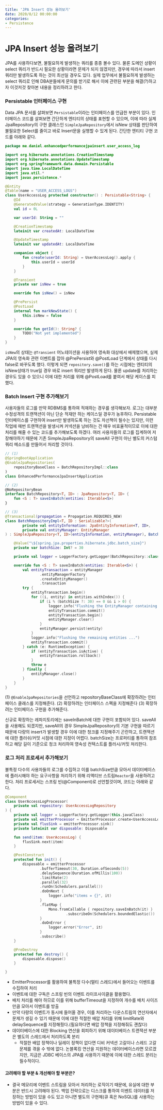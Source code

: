 ```yaml
---
title: 'JPA Insert 성능 올려보기'
date: 2020/8/12 00:00:00
categories:
- Persistence
---
```


# JPA Insert 성능 올려보기
JPA를 사용하다보면, 불필요하게 발생하는 쿼리를 종종 볼수 있다. 물론 도메인 상황이 select 쿼리가 반드시 필요한 상황이라면 문제가 되지 않겠지만, 경우에 따라서 insert 쿼리만 발생하도록 하는 것이 최선일 경우도 있다. 실제 업무에서 불필요하게 발생하는 select 쿼리로 인해 DBA분들에게 문의를 받기로 해서 이에 관련된 부분을 해결(?)하고자 이것저것 찾아본 내용을 정리하려고 한다.

### Persistable 인터페이스 구현
Data JPA 문서를 살펴보면 `Persistable`이라는 인터페이스를 언급한 부분이 있다. 인터페이스 코드를 살펴보면 간단하게 엔티티의 상태를 표현할 수 있으며, 이에 따라 실제 JpaRepository의 구현 클래스인 `SimpleJpaRepository`에서 isNew 상태를 판단하여 불필요한 Select를 줄이고 바로 Insert문을 실행할 수 있게 된다. 간단한 엔티티 구현 코드를 아래와 같다.

```kotlin
package me.daniel.enhancedperformancejpainsert.user_access_log

import org.hibernate.annotations.CreationTimestamp
import org.hibernate.annotations.UpdateTimestamp
import org.springframework.data.domain.Persistable
import java.time.LocalDateTime
import java.util.*
import javax.persistence.*

@Entity
@Table(name = "USER_ACCESS_LOGS")
class UserAccessLog protected constructor() : Persistable<String> {
    @Id
    @GeneratedValue(strategy = GenerationType.IDENTITY)
    val id = 0L

    var userId: String = ""

    @CreationTimestamp
    lateinit var createdAt: LocalDateTime

    @UpdateTimestamp
    lateinit var updatedAt: LocalDateTime

    companion object {
        fun create(userId: String) = UserAccessLog().apply {
            this.userId = userId
        }
    }

    @Transient
    private var isNew = true

    override fun isNew() = isNew

    @PrePersist
    @PostLoad
    internal fun markNewState() {
        this.isNew = false
    }

    override fun getId(): String? {
        TODO("Not yet implemented")
    }
}
```

`isNew`의 상태는 `@Transient` 어노테이션을 사용하여 영속화 대상에서 배제했으며, 실제 JPA의 영속화 관련 이벤트를 잡아 @PrePersist와 @PostLoad 단계에서 상태를 다시 false로 바꾸도록 했다. 이렇게 되면 `repository.save()`를 하는 시점에는 엔티티의 isNew상태가 true일 경우 바로 insert 쿼리만 발생하게 된다. 물론 update를 처리하는 경우도 있을 수 있으니 이에 대한 처리를 위해 @PostLoad를 붙여서 해당 케이스를 피했다.

### Batch Insert 구현 추가해보기
사용자들의 로그를 만약 RDBMS를 통하여 적재하는 경우를 생각해보자. 로그는 대부분 수정성격의 트랜잭션이 아닌 단순 적재만 하는 케이스일 경우가 농후하다. Persistable 인터페이스를 구현하여 insert만 발생하도록 하는 것도 차선책이 될수는 있지만, 이런 작업에 매번 트랜잭션을 발생시켜 커넥션을 낭비하는 건 매우 비효율적이므로 이에 대한 처리를 해줄 수 있는 코드를 추가해보도록 하겠다. 여러 사용자들의 로그를 집계하여 저장해야하기 때문에 기존 SimpleJpaRepository의 saveAll 구현이 아닌 별도의 커스텀 쿼리 메소드를 만들어서 처리할 것이다.

```kotlin
// (1)
@SpringBootApplication
@EnableJpaRepositories(
    repositoryBaseClass = BatchRepositoryImpl::class 
)
class EnhancedPerformanceJpaInsertApplication

// (2)
@NoRepositoryBean 
interface BatchRepository<T, ID> : JpaRepository<T, ID> {
    fun <S : T> saveInBatch(entities: Iterable<S>)
}

// (3)
@Transactional(propagation = Propagation.REQUIRES_NEW)
class BatchRepositoryImpl<T, ID : Serializable?>(
        private val entityInformation: JpaEntityInformation<T, ID>,
        private val entityManager: EntityManager
) : SimpleJpaRepository<T, ID>(entityInformation, entityManager), BatchRepository<T, ID> {

    @Value("\${spring.jpa.properties.hibernate.jdbc.batch_size}")
    private var batchSize: Int? = 30

    private val logger = LoggerFactory.getLogger(BatchRepository::class.java)

    override fun <S : T> saveInBatch(entities: Iterable<S>) {
        val entityTransaction = entityManager
                .entityManagerFactory
                .createEntityManager()
                .transaction
        try {
            entityTransaction.begin()
            for ((i, entity) in entities.withIndex()) {
                if (i % (batchSize ?: 30) == 0 && i > 0) {
                    logger.info("Flushing the EntityManager containing $batchSize entities ...")
                    entityTransaction.commit()
                    entityTransaction.begin()
                    entityManager.clear()
                }
                entityManager.persist(entity)
            }
            logger.info("Flushing the remaining entities ...")
            entityTransaction.commit()
        } catch (e: RuntimeException) {
            if (entityTransaction.isActive) {
                entityTransaction.rollback()
            }
            throw e
        } finally {
            entityManager.close()
        }
    }
}

```

(1) `@EnableJpaRepositories`을 선언하고 repositoryBaseClass에 확장하려는 인터페이스 클래스를 지정해준다.
(2) 확장하려는 인터페이스 스펙을 지정해준다
(3) 확장하려는 인터페이스 구현을 추가해준다. 

신규로 확장하는 레파지토리에는 saveInBatch에 대한 구현이 포함되어 있다. saveAll을 사용해도 되겠지만, saveAll의 경우 SimpleJpaRepository의 기본 구현을 따르기 때문에 다량의 insert가 발생할 경우 이에 대한 청크를 지정해주기 곤란하고, 트랜잭션에 대한 플러쉬/커밋 시점에 대한 지정이 어렵다. batchSize는 프로퍼티를 통하여 참조하고 해당 길이 기준으로 청크 처리하여 영속성 컨텍스트를 플러시/커밋 처리한다.

### 로그 처리 프로세서 추가해보기
불특정 다수의 사용자들의 로그를 수집하고 이를 batchSize만큼 모아서 데이터베이스에 플러시해야 하는 요구사항을 처리하기 위해 리액티브 스트림`Reactor`을 사용하려고 한다. 처리 프로세서는 스프링 빈(@Component)로 선언할것이며, 코드는 아래와 같다.

```kotlin
@Component
class UserAccessLogProcessor(
    private val repository: UserAccessLogRepository
) {
    private val logger = LoggerFactory.getLogger(this.javaClass)
    private val emitterProcessor = EmitterProcessor.create<UserAccessLog>()
    private val flusSink = emitterProcessor.sink()
    private lateinit var disposable: Disposable

    fun send(item: UserAccessLog) {
        flusSink.next(item)
    }

    @PostConstruct
    protected fun init() {
        disposable = emitterProcessor
                .bufferTimeout(30, Duration.ofSeconds(5))
                .delaySequence(Duration.ofMillis(100))
                .limitRate(2)
                .parallel(32)
                .runOn(Schedulers.parallel())
                .doOnNext {
                    logger.info("items = {}", it)
                }
                .flatMap {
                    Mono.fromCallable { repository.saveInBatch(it) }
                            .subscribeOn(Schedulers.boundedElastic())
                }
                .doOnError {
                    logger.error("Error", it)
                }
                .subscribe()
    }

    @PreDestroy
    protected fun destroy() {
        disposable.dispose()
    }

}
```

- EmitterProcessor를 활용하여 불특정 다수(멀티 스레드)에서 들어오는 이벤트를 수집하여 처리
- 이벤트에 대한 구독은 스프링 빈의 이벤트 라이프사이클을 활용했다.
- 배치 처리를 해야 하므로 이를 위해 bufferTimeout을 지정하여 개수를 배치 사이즈만큼 모아서 이벤트를 방출
- 만약 다량의 이벤트가 동시에 들어올 경우, 이를 처리하는 다운스트림의 연산자에서 문제가 생길 수 있기 때문에 이에 대한 적절한 배압 처리를 위해 limitRate와 delaySequence를 지정해줬다.(필요하다면 배압 정책을 지정해줘도 괜찮다)
- 데이터베이스에 대한 Blocking 연산을 회피하기 위해 데이터베이스 트랜잭션 부분은 별도의 스레드에서 처리하도록 분리
  * 적절한 배압 정책이나 딜레이 정책이 없다면 디비 커넥션 고갈이나 스레드 고갈 문제를 겪을 수 밖에 없다. 논블록킹 연산을 지원하는 데이터베이스라면 모르겠지만, 지금은 JDBC 베이스의 JPA를 사용하기 때문에 이에 대한 스레드 분리는 필수적이다.


#### 고려헤야 할 부분 & 개선해야 할 부분은?
- 결국 메모리에 이벤트 스트림을 모아서 처리하는 로직이기 때문에, 유실에 대한 부분은 반드시 고려해야 된다. 백업 전략으로는 디스크를 통하여 이벤트 데이터를 저장하는 방법이 있을 수도 있고 아니면 별도의 구현체(큐 혹은 NoSQL)를 사용하는 방법이 있을 수 있다.